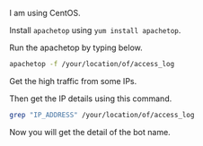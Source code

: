I am using CentOS.

Install `apachetop` using `yum install apachetop`.

Run the apachetop by typing below.

```bash
apachetop -f /your/location/of/access_log
```

Get the high traffic from some IPs.

Then get the IP details using this command.

```bash
grep "IP_ADDRESS" /your/location/of/access_log
```

Now you will get the detail of the bot name.
